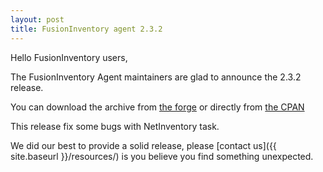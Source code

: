 ```yaml
---
layout: post
title: FusionInventory agent 2.3.2
---
```


Hello FusionInventory users,

The FusionInventory Agent maintainers are glad to announce the 2.3.2 release.

You can download the archive from [the forge](http://forge.fusioninventory.org/attachments/download/1073/FusionInventory-Agent-2.3.2.tar.gz)
or directly from [the CPAN](https://metacpan.org/release/FusionInventory-Agent)

This release fix some bugs with NetInventory task.

We did our best to provide a solid release, please [contact us]({{ site.baseurl }}/resources/) is you believe you find something unexpected.
